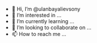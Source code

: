 - 👋 Hi, I’m @ulanbayalievsony
- 👀 I’m interested in ...
- 🌱 I’m currently learning ...
- 💞️ I’m looking to collaborate on ...
- 📫 How to reach me ...

<!---
ulanbayalievsony/ulanbayalievsony is a ✨ special ✨ repository because its `README.md` (this file) appears on your GitHub profile.
You can click the Preview link to take a look at your changes.
--->
